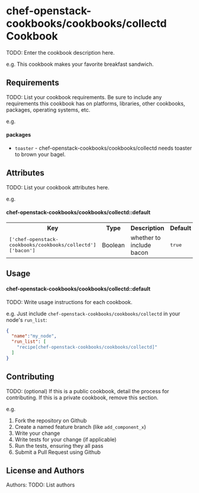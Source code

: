 chef-openstack-cookbooks/cookbooks/collectd Cookbook
====================================================
TODO: Enter the cookbook description here.

e.g.
This cookbook makes your favorite breakfast sandwich.

Requirements
------------
TODO: List your cookbook requirements. Be sure to include any requirements this cookbook has on platforms, libraries, other cookbooks, packages, operating systems, etc.

e.g.
#### packages
- `toaster` - chef-openstack-cookbooks/cookbooks/collectd needs toaster to brown your bagel.

Attributes
----------
TODO: List your cookbook attributes here.

e.g.
#### chef-openstack-cookbooks/cookbooks/collectd::default
<table>
  <tr>
    <th>Key</th>
    <th>Type</th>
    <th>Description</th>
    <th>Default</th>
  </tr>
  <tr>
    <td><tt>['chef-openstack-cookbooks/cookbooks/collectd']['bacon']</tt></td>
    <td>Boolean</td>
    <td>whether to include bacon</td>
    <td><tt>true</tt></td>
  </tr>
</table>

Usage
-----
#### chef-openstack-cookbooks/cookbooks/collectd::default
TODO: Write usage instructions for each cookbook.

e.g.
Just include `chef-openstack-cookbooks/cookbooks/collectd` in your node's `run_list`:

```json
{
  "name":"my_node",
  "run_list": [
    "recipe[chef-openstack-cookbooks/cookbooks/collectd]"
  ]
}
```

Contributing
------------
TODO: (optional) If this is a public cookbook, detail the process for contributing. If this is a private cookbook, remove this section.

e.g.
1. Fork the repository on Github
2. Create a named feature branch (like `add_component_x`)
3. Write your change
4. Write tests for your change (if applicable)
5. Run the tests, ensuring they all pass
6. Submit a Pull Request using Github

License and Authors
-------------------
Authors: TODO: List authors
